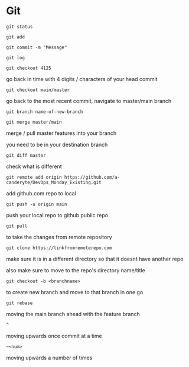 # Git

```
git status
```

```
git add
```

```
git commit -m "Message"
```

```
git log
```

```
git checkout 4125
```

go back in time with 4 digits / characters of your head commit

```
git checkout main/master
```

go back to the most recent commit, navigate to master/main branch

```
git branch name-of-new-branch
```

```
git merge master/main
```

merge / pull master features into your branch

you need to be in your destination branch

```
git diff master
```

check what is different

```
git remote add origin https://github.com/a-canderyte/DevOps_Monday_Existing.git
```

add github.com repo to local

```
git push -u origin main
```

push your local repo to github public repo

```
git pull
```

to take the changes from remote repository

```
git clone https://linkfromremoterepo.com
```

make sure it is in a different directory so that it doesnt have another repo

also make sure to move to the repo's directory name/title

```
git checkout -b <branchname>
```

to create new branch and move to that branch in one go

```
git rebase
```

moving the main branch ahead with the feature branch

```
^
```

moving upwards once commit at a time

```
~<num>
```

moving upwards a number of times

